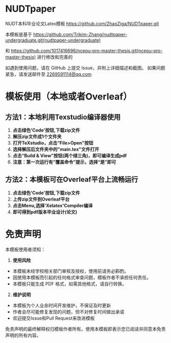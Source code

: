 # NUDTpaper
NUDT本科毕业论文Latex模板
https://github.com/ZhaoZiga/NUDTpaper.git

本模板是基于
https://github.com/Trikim-Zhang/nudtpaper-undergraduate.git(nudtpaper-undergraduate)

和
https://github.com/1017416696/ncepu-pro-master-thesis.git(ncepu-pro-master-thesis)
进行修改和完善的

如遇到使用问题，请在 GitHub 上提交 Issue，并附上详细描述和截图。
如果问题紧急，请发送邮件至 2269591114@qq.com

# 模板使用（本地或者Overleaf）
## 方法1：本地利用Texstudio编译器使用
1. **点击绿色'Code'按钮,下载zip文件**
2. **解压zip文件成1个文件夹**
3. **打开TeXstudio，点击“File>Open”按钮**
4. **选择解压后文件夹中的"main.tex"文件打开**
5. **点击“Build & View”按钮(两个绿三角)，即可编译生成pdf**
6. **注意：第一次运行有“覆盖命令”提示，选择“是”即可**

## 方法2：本模板可在Overleaf平台上流畅运行
1. **点击绿色'Code'按钮,下载zip文件**
2. **上传zip文件到Overleaf平台**
3. **点击Menu,选择'Xelatex'Compiler编译**
4. **即可得到pdf版本毕业设计(论文)**

# 免责声明
本模板使用者须知：
1. **使用风险**
- 本模板未经学校相关部门审核及授权，使用前请务必斟酌。
- 因使用本模板而引起的任何格式审查问题，模板作者不承担任何责任。
- 本模板只能生成 PDF 格式，如需其他格式，请自行转换。

2. **维护说明**
- 本模板为个人业余时间开发维护，不保证及时更新
- 作者会尽可能修复发现的问题，但不对修复时间做出承诺
- 欢迎提交Issue和Pull Request来改进模板

免责声明的最终解释权归模板作者所有。使用本模板即表示您已阅读并同意本免责声明的所有内容。

